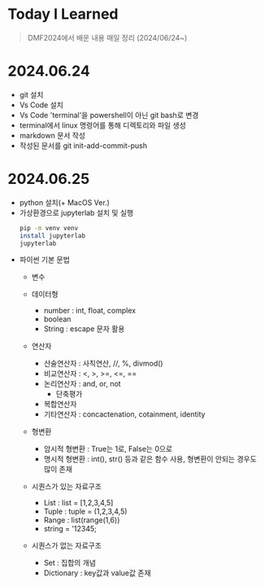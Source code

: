 # Today I Learned

> DMF2024에서 배운 내용 매일 정리 (2024/06/24~)

# 2024.06.24
- git 설치
- Vs Code 설치
- Vs Code 'terminal'을 powershell이 아닌 git bash로 변경
- terminal에서 linux 명령어를 통해 디렉토리와 파일 생성
- markdown 문서 작성
- 작성된 문서를 git init-add-commit-push

# 2024.06.25
- python 설치(+ MacOS Ver.)
- 가상환경으로 jupyterlab 설치 및 실행
    ```bash
    pip -m venv venv
    install jupyterlab
    jupyterlab
    ``` 
- 파이썬 기본 문법
    - 변수
    - 데이터형
        - number : int, float, complex 
        - boolean  
        - String : escape 문자 활용
    - 연산자
        - 산술연산자 : 사칙연산, //, %, divmod()
        - 비교연산자 : <, >, >=, <=, ==
        - 논리연산자 : and, or, not 
            - 단축평가
        - 복합연산자
        - 기타연산자 : concactenation, cotainment, identity
    - 형변환
        - 암시적 형변환 : True는 1로, False는 0으로
        - 명시적 형변환 : int(), str() 등과 같은 함수 사용, 형변환이 안되는 경우도 많이 존재

    - 시퀀스가 있는 자료구조
        - List : list = [1,2,3,4,5]
        - Tuple : tuple = (1,2,3,4,5)
        - Range : list(range(1,6))
        - string = '12345;

    - 시퀀스가 없는 자료구조
        - Set : 집합의 개념
        - Dictionary : key값과 value값 존재

        